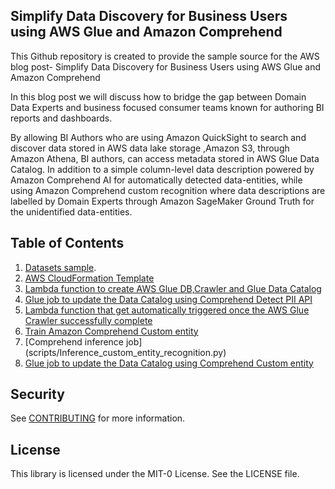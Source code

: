 ## Simplify Data Discovery for Business Users using AWS Glue and Amazon Comprehend

This Github repository is created to provide the sample source for the AWS blog post- Simplify Data Discovery for Business Users using AWS Glue and Amazon Comprehend

In this blog post we will discuss how to bridge the gap between Domain Data Experts and business focused consumer teams known for authoring BI reports and dashboards.

By allowing BI Authors who are using Amazon QuickSight to search and discover data stored in AWS data lake storage ,Amazon S3, through Amazon Athena, BI authors, can access metadata stored in AWS Glue Data Catalog. In addition to a simple column-level data description powered by Amazon Comprehend AI for automatically detected data-entities, while using Amazon Comprehend custom recognition where data descriptions are labelled by Domain Experts through Amazon SageMaker Ground Truth for the unidentified data-entities.

## Table of Contents
1. [Datasets sample](https://github.com/aws-samples/data-discovery-using-glue-comprehend/tree/main/Datasets).
2. [AWS CloudFormation Template](CloudFormation_template/template_trigger_glue_crawler.yaml)
3. [Lambda function to create AWS Glue DB,Crawler and  Glue Data Catalog](scripts/trigger_glue_crawler.py)
4. [Glue job to update the Data Catalog using Comprehend Detect PII API](scripts/Glue_Comprehend_Job.py)
5. [Lambda function that get automatically triggered once the AWS Glue Crawler successfully complete](scripts/glue_comprehend_workflow.py)
6. [Train Amazon Comprehend Custom entity](scripts/comprehend_create_custom_entity.py)
7. [Comprehend inference job] (scripts/Inference_custom_entity_recognition.py)
8. [Glue job to update the Data Catalog using Comprehend Custom entity](scripts/glue_comprehend_workflow_custom.py )

## Security

See [CONTRIBUTING](CONTRIBUTING.md#security-issue-notifications) for more information.

## License

This library is licensed under the MIT-0 License. See the LICENSE file.

